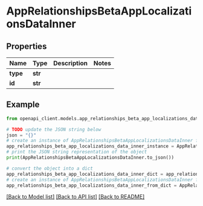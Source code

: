 # AppRelationshipsBetaAppLocalizationsDataInner


## Properties

Name | Type | Description | Notes
------------ | ------------- | ------------- | -------------
**type** | **str** |  | 
**id** | **str** |  | 

## Example

```python
from openapi_client.models.app_relationships_beta_app_localizations_data_inner import AppRelationshipsBetaAppLocalizationsDataInner

# TODO update the JSON string below
json = "{}"
# create an instance of AppRelationshipsBetaAppLocalizationsDataInner from a JSON string
app_relationships_beta_app_localizations_data_inner_instance = AppRelationshipsBetaAppLocalizationsDataInner.from_json(json)
# print the JSON string representation of the object
print(AppRelationshipsBetaAppLocalizationsDataInner.to_json())

# convert the object into a dict
app_relationships_beta_app_localizations_data_inner_dict = app_relationships_beta_app_localizations_data_inner_instance.to_dict()
# create an instance of AppRelationshipsBetaAppLocalizationsDataInner from a dict
app_relationships_beta_app_localizations_data_inner_from_dict = AppRelationshipsBetaAppLocalizationsDataInner.from_dict(app_relationships_beta_app_localizations_data_inner_dict)
```
[[Back to Model list]](../README.md#documentation-for-models) [[Back to API list]](../README.md#documentation-for-api-endpoints) [[Back to README]](../README.md)


